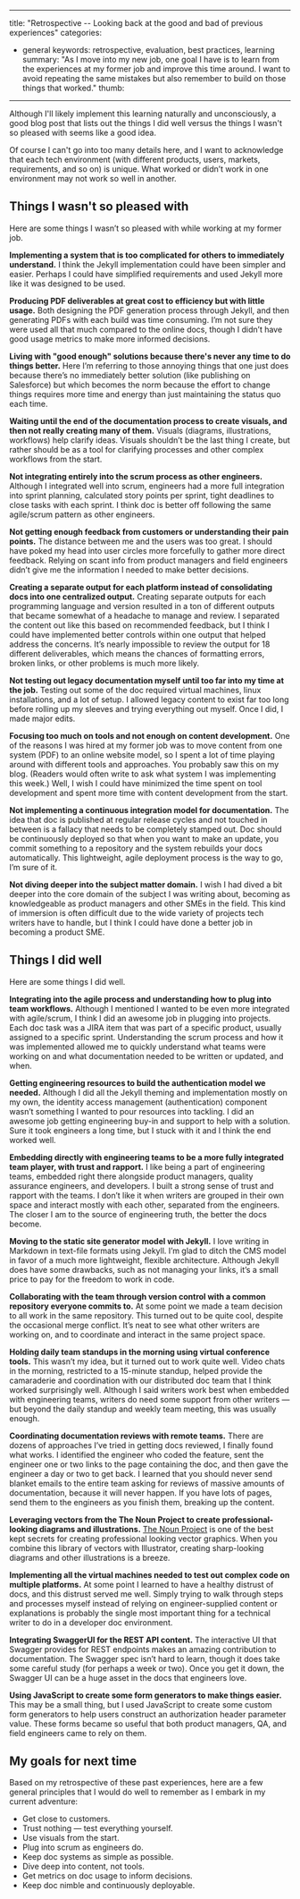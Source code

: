 ---
title: "Retrospective -- Looking back at the good and bad of previous experiences"
categories:
- general
keywords: retrospective, evaluation, best practices, learning
summary: "As I move into my new job, one goal I have is to learn from the experiences at my former job and improve this time around. I want to avoid repeating the same mistakes but also remember to build on those things that worked."
thumb:
----

Although I'll likely implement this learning naturally and unconsciously, a good blog post that lists out the things I did well versus the things I wasn't so pleased with seems like a good idea.

Of course I can't go into too many details here, and I want to acknowledge that each tech environment (with different products, users, markets, requirements, and so on) is unique. What worked or didn’t work in one environment may not work so well in another.

## Things I wasn't so pleased with

Here are some things I wasn’t so pleased with while working at my former job.

**Implementing a system that is too complicated for others to immediately understand.** I think the Jekyll implementation could have been simpler and easier. Perhaps I could have simplified requirements and used Jekyll more like it was designed to be used.

**Producing PDF deliverables at great cost to efficiency but with little usage.** Both designing the PDF generation process through Jekyll, and then generating PDFs with each build was time consuming. I’m not sure they were used all that much compared to the online docs, though I didn’t have good usage metrics to make more informed decisions.

**Living with "good enough" solutions because there's never any time to do things better.** Here I’m referring to those annoying things that one just does because there’s no immediately better solution (like publishing on Salesforce) but which becomes the norm because the effort to change things requires more time and energy than just maintaining the status quo each time.

**Waiting until the end of the documentation process to create visuals, and then not really creating many of them.** Visuals (diagrams, illustrations, workflows) help clarify ideas. Visuals shouldn’t be the last thing I create, but rather should be as a tool for clarifying processes and other complex workflows from the start.

**Not integrating entirely into the scrum process as other engineers.** Although I integrated well into scrum, engineers had a more full integration into sprint planning, calculated story points per sprint, tight deadlines to close tasks with each sprint. I think doc is better off following the same agile/scrum pattern as other engineers.

**Not getting enough feedback from customers or understanding their pain points.** The distance between me and the users was too great. I should have poked my head into user circles more forcefully to gather more direct feedback. Relying on scant info from product managers and field engineers didn’t give me the information I needed to make better decisions.

**Creating a separate output for each platform instead of consolidating docs into one centralized output.** Creating separate outputs for each programming language and version resulted in a ton of different outputs that became somewhat of a headache to manage and review. I separated the content out like this based on recommended feedback, but I think I could have implemented better controls within one output that helped address the concerns. It’s nearly impossible to review the output for 18 different deliverables, which means the chances of formatting errors, broken links, or other problems is much more likely.

**Not testing out legacy documentation myself until too far into my time at the job.** Testing out some of the doc required virtual machines, linux installations, and a lot of setup. I allowed legacy content to exist far too long before rolling up my sleeves and trying everything out myself. Once I did, I made major edits.

**Focusing too much on tools and not enough on content development.** One of the reasons I was hired at my former job was to move content from one system (PDF) to an online website model, so I spent a lot of time playing around with different tools and approaches. You probably saw this on my blog. (Readers would often write to ask what system I was implementing this week.) Well, I wish I could have minimized the time spent on tool development and spent more time with content development from the start.

**Not implementing a continuous integration model for documentation.** The idea that doc is published at regular release cycles and not touched in between is a fallacy that needs to be completely stamped out. Doc should be continuously deployed so that when you want to make an update, you commit something to a repository and the system rebuilds your docs automatically. This lightweight, agile deployment process is the way to go, I’m sure of it.

**Not diving deeper into the subject matter domain.** I wish I had dived a bit deeper into the core domain of the subject I was writing about, becoming as knowledgeable as product managers and other SMEs in the field. This kind of immersion is often difficult due to the wide variety of projects tech writers have to handle, but I think I could have done a better job in becoming a product SME.


## Things I did well

Here are some things I did well.

**Integrating into the agile process and understanding how to plug into team workflows.** Although I mentioned I wanted to be even more integrated with agile/scrum, I think I did an awesome job in plugging into projects. Each doc task was a JIRA item that was part of a specific product, usually assigned to a specific sprint. Understanding the scrum process and how it was implemented allowed me to quickly understand what teams were working on and what documentation needed to be written or updated, and when.

**Getting engineering resources to build the authentication model we needed.** Although I did all the Jekyll theming and implementation mostly on my own, the identity access management (authentication) component wasn’t something I wanted to pour resources into tackling. I did an awesome job getting engineering buy-in and support to help with a solution. Sure it took engineers a long time, but I stuck with it and I think the end worked well.

**Embedding directly with engineering teams to be a more fully integrated team player, with trust and rapport.** I like being a part of engineering teams, embedded right there alongside product managers, quality assurance engineers, and developers. I built a strong sense of trust and rapport with the teams. I don’t like it when writers are grouped in their own space and interact mostly with each other, separated from the engineers. The closer I am to the source of engineering truth, the better the docs become.

**Moving to the static site generator model with Jekyll.** I love writing in Markdown in text-file formats using Jekyll. I’m glad to ditch the CMS model in favor of a much more lightweight, flexible architecture. Although Jekyll does have some drawbacks, such as not managing your links, it’s a small price to pay for the freedom to work in code. 

**Collaborating with the team through version control with a common repository everyone commits to.** At some point we made a team decision to all work in the same repository. This turned out to be quite cool, despite the occasional merge conflict. It’s neat to see what other writers are working on, and to coordinate and interact in the same project space.

**Holding daily team standups in the morning using virtual conference tools.** This wasn’t my idea, but it turned out to work quite well. Video chats in the morning, restricted to a 15-minute standup, helped provide the camaraderie and coordination with our distributed doc team that I think worked surprisingly well. Although I said writers work best when embedded with engineering teams, writers do need some support from other writers — but beyond the daily standup and weekly team meeting, this was usually enough.

**Coordinating documentation reviews with remote teams.** There are dozens of approaches I’ve tried in getting docs reviewed, I finally found what works. I identified the engineer who coded the feature, sent the engineer one or two links to the page containing the doc, and then gave the engineer a day or two to get back. I learned that you should never send blanket emails to the entire team asking for reviews of massive amounts of documentation, because it will never happen. If you have lots of pages, send them to the engineers as you finish them, breaking up the content.

**Leveraging vectors from the The Noun Project to create professional-looking diagrams and illustrations.** [The Noun Project](https://thenounproject.com/) is one of the best kept secrets for creating professional looking vector graphics. When you combine this library of vectors with Illustrator, creating sharp-looking diagrams and other illustrations is a breeze.

**Implementing all the virtual machines needed to test out complex code on multiple platforms.** At some point I learned to have a healthy distrust of docs, and this distrust served me well. Simply trying to walk through steps and processes myself instead of relying on engineer-supplied content or explanations is probably the single most important thing for a technical writer to do in a developer doc environment.

**Integrating SwaggerUI for the REST API content.** The interactive UI that Swagger provides for REST endpoints makes an amazing contribution to documentation. The Swagger spec isn’t hard to learn, though it does take some careful study (for perhaps a week or two). Once you get it down, the Swagger UI can be a huge asset in the docs that engineers love.

**Using JavaScript to create some form generators to make things easier.** This may be a small thing, but I used JavaScript to create some custom form generators to help users construct an authorization header parameter value. These forms became so useful that both product managers, QA, and field engineers came to rely on them.

## My goals for next time

Based on my retrospective of these past experiences, here are a few general principles that I would do well to remember as I embark in my current adventure:

* Get close to customers.
* Trust nothing — test everything yourself.
* Use visuals from the start.
* Plug into scrum as engineers do.
* Keep doc systems as simple as possible.
* Dive deep into content, not tools.
* Get metrics on doc usage to inform decisions.
* Keep doc nimble and continuously deployable.


